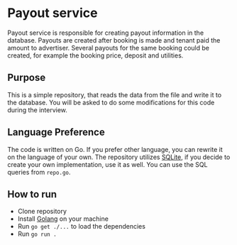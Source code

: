 # Payout service

Payout service is responsible for creating payout information in the database.
Payouts are created after booking is made and tenant paid the amount to advertiser.
Several payouts for the same booking could be created, for example the booking price, deposit and utilities.

## Purpose

This is a simple repository, that reads the data from the file and write it to the database.
You will be asked to do some modifications for this code during the interview.

## Language Preference

The code is written on Go. If you prefer other language, you can rewrite it on the language of your own.
The repository utilizes [SQLite](https://sqlite.org/), if you decide to create your own implementation, use it as well.
You can use the SQL queries from `repo.go`.

## How to run

* Clone repository
* Install [Golang](https://go.dev/doc/install) on your machine
* Run `go get ./...` to load the dependencies
* Run `go run .`

